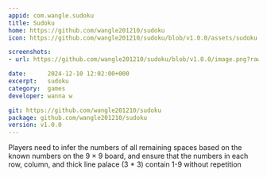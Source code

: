 ```yaml
---
appid: com.wangle.sudoku
title: Sudoku
home: https://github.com/wangle201210/sudoku
icon: https://github.com/wangle201210/sudoku/blob/v1.0.0/assets/sudoku.png?raw=true

screenshots:
- url: https://github.com/wangle201210/sudoku/blob/v1.0.0/image.png?raw=true

date:      2024-12-10 12:02:00+000
excerpt:   sudoku
category:  games
developer: wanna w

git: https://github.com/wangle201210/sudoku
package: github.com/wangle201210/sudoku
version: v1.0.0
---
```


Players need to infer the numbers of all remaining spaces based on the known numbers on the 9 × 9 board, and ensure that the numbers in each row, column, and thick line palace (3 * 3) contain 1-9 without repetition
